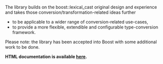 The library builds on the boost::lexical_cast original design and experience and takes
those conversion/transformation-related ideas further 

* to be applicable to a wider range of conversion-related use-cases, 
* to provide a more flexible, extendible and configurable type-conversion framework. 

Please note: the library has been accepted into Boost with some additional work to be done.

**HTML documentation is available [here](http://yet-another-user.github.io/boost.convert).**

